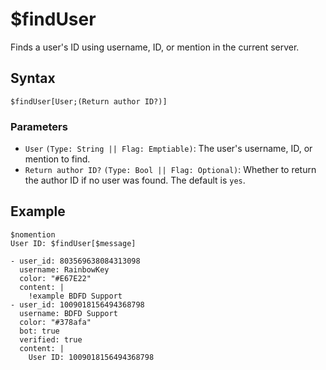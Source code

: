 # $findUser
Finds a user's ID using username, ID, or mention in the current server.

## Syntax
```
$findUser[User;(Return author ID?)]
```

### Parameters
- `User` `(Type: String || Flag: Emptiable)`: The user's username, ID, or mention to find.
- `Return author ID?` `(Type: Bool || Flag: Optional)`: Whether to return the author ID if no user was found. The default is `yes`.

## Example
```
$nomention
User ID: $findUser[$message]
```

``` discord yaml
- user_id: 803569638084313098
  username: RainbowKey
  color: "#E67E22"
  content: |
    !example BDFD Support
- user_id: 1009018156494368798
  username: BDFD Support
  color: "#378afa"
  bot: true
  verified: true
  content: |
    User ID: 1009018156494368798
```
